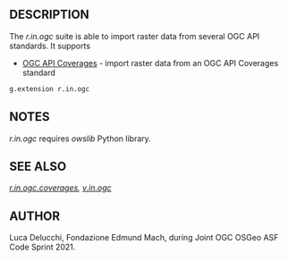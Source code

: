 ## DESCRIPTION

The *r.in.ogc* suite is able to import raster data from several OGC API
standards. It supports

  - [OGC API Coverages](r.in.ogc.coverages.md) - import raster data from
    an OGC API Coverages standard

```sh
g.extension r.in.ogc
```

## NOTES

*r.in.ogc* requires *owslib* Python library.

## SEE ALSO

*[r.in.ogc.coverages](r.in.ogc.coverages.md), [v.in.ogc](v.in.ogc.md)*

## AUTHOR

Luca Delucchi, Fondazione Edmund Mach, during Joint OGC OSGeo ASF Code
Sprint 2021.

